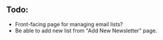 ## Todo:

- Front-facing page for managing email lists?
- Be able to add new list from "Add New Newsletter" page.